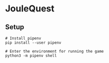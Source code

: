 # JouleQuest

## Setup

```shell
# Install pipenv
pip install --user pipenv

# Enter the environment for running the game
python3 -m pipenv shell
```
